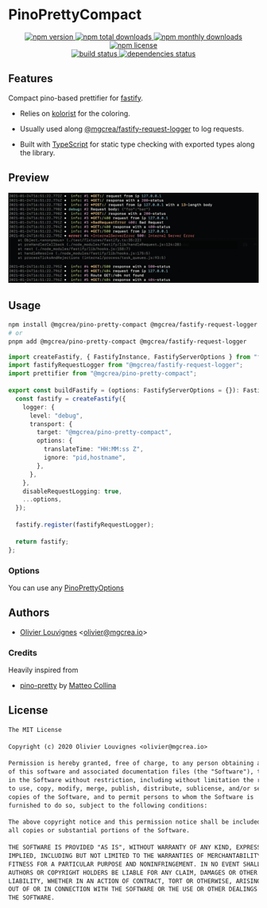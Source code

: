 # PinoPrettyCompact

<!-- markdownlint-disable MD033 -->
<p align="center">
  <a href="https://www.npmjs.com/package/@mgcrea/pino-pretty-compact">
    <img src="https://img.shields.io/npm/v/@mgcrea/pino-pretty-compact.svg?style=for-the-badge" alt="npm version" />
  </a>
  <a href="https://www.npmjs.com/package/@mgcrea/pino-pretty-compact">
    <img src="https://img.shields.io/npm/dt/@mgcrea/pino-pretty-compact.svg?style=for-the-badge" alt="npm total downloads" />
  </a>
  <a href="https://www.npmjs.com/package/@mgcrea/pino-pretty-compact">
    <img src="https://img.shields.io/npm/dm/@mgcrea/pino-pretty-compact.svg?style=for-the-badge" alt="npm monthly downloads" />
  </a>
  <a href="https://www.npmjs.com/package/@mgcrea/pino-pretty-compact">
    <img src="https://img.shields.io/npm/l/@mgcrea/pino-pretty-compact.svg?style=for-the-badge" alt="npm license" />
  </a>
  <br />
  <a href="https://github.com/mgcrea/pino-pretty-compact/actions/workflows/main.yml">
    <img src="https://img.shields.io/github/actions/workflow/status/mgcrea/pino-pretty-compact/main.yml?style=for-the-badge&branch=master" alt="build status" />
  </a>
  <a href="https://depfu.com/github/mgcrea/pino-pretty-compact">
    <img src="https://img.shields.io/depfu/dependencies/github/mgcrea/pino-pretty-compact?style=for-the-badge" alt="dependencies status" />
  </a>
</p>
<!-- markdownlint-enable MD037 -->

## Features

Compact pino-based prettifier for [fastify](https://github.com/fastify/fastify).

- Relies on [kolorist](https://github.com/marvinhagemeister/kolorist) for the coloring.

- Usually used along [@mgcrea/fastify-request-logger](https://github.com/mgcrea/fastify-request-logger) to log requests.

- Built with [TypeScript](https://www.typescriptlang.org/) for static type checking with exported types along the
  library.

## Preview

<p align="left">
  <img src="https://raw.githubusercontent.com/mgcrea/pino-pretty-compact/master/docs/preview.png" alt="Preview" />
</p>

## Usage

```bash
npm install @mgcrea/pino-pretty-compact @mgcrea/fastify-request-logger --save
# or
pnpm add @mgcrea/pino-pretty-compact @mgcrea/fastify-request-logger
```

```ts
import createFastify, { FastifyInstance, FastifyServerOptions } from "fastify";
import fastifyRequestLogger from "@mgcrea/fastify-request-logger";
import prettifier from "@mgcrea/pino-pretty-compact";

export const buildFastify = (options: FastifyServerOptions = {}): FastifyInstance => {
  const fastify = createFastify({
    logger: {
      level: "debug",
      transport: {
        target: "@mgcrea/pino-pretty-compact",
        options: {
          translateTime: "HH:MM:ss Z",
          ignore: "pid,hostname",
        },
      },
    },
    disableRequestLogging: true,
    ...options,
  });

  fastify.register(fastifyRequestLogger);

  return fastify;
};
```

### Options

You can use any [PinoPrettyOptions](https://github.com/pinojs/pino-pretty/blob/v9.1.1/index.d.ts#L38)

## Authors

- [Olivier Louvignes](https://github.com/mgcrea) <<olivier@mgcrea.io>>

### Credits

Heavily inspired from

- [pino-pretty](https://github.com/pinojs/pino-pretty) by [Matteo Collina](https://github.com/mcollina)

## License

```txt
The MIT License

Copyright (c) 2020 Olivier Louvignes <olivier@mgcrea.io>

Permission is hereby granted, free of charge, to any person obtaining a copy
of this software and associated documentation files (the "Software"), to deal
in the Software without restriction, including without limitation the rights
to use, copy, modify, merge, publish, distribute, sublicense, and/or sell
copies of the Software, and to permit persons to whom the Software is
furnished to do so, subject to the following conditions:

The above copyright notice and this permission notice shall be included in
all copies or substantial portions of the Software.

THE SOFTWARE IS PROVIDED "AS IS", WITHOUT WARRANTY OF ANY KIND, EXPRESS OR
IMPLIED, INCLUDING BUT NOT LIMITED TO THE WARRANTIES OF MERCHANTABILITY,
FITNESS FOR A PARTICULAR PURPOSE AND NONINFRINGEMENT. IN NO EVENT SHALL THE
AUTHORS OR COPYRIGHT HOLDERS BE LIABLE FOR ANY CLAIM, DAMAGES OR OTHER
LIABILITY, WHETHER IN AN ACTION OF CONTRACT, TORT OR OTHERWISE, ARISING FROM,
OUT OF OR IN CONNECTION WITH THE SOFTWARE OR THE USE OR OTHER DEALINGS IN
THE SOFTWARE.
```
